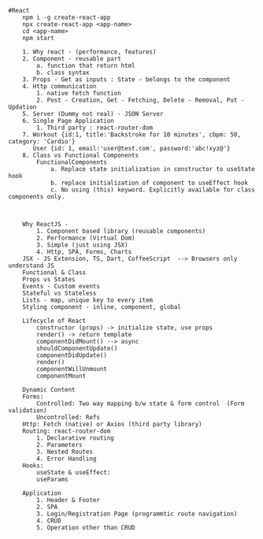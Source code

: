     #React
        npm i -g create-react-app
        npx create-react-app <app-name>
        cd <app-name>
        npm start
         
        1. Why react - (performance, features)
        2. Component - reusable part
            a. function that return html
            b. class syntax
        3. Props - Get as inputs : State - belongs to the component
        4. Http communication
            1. native fetch function
            2. Post - Creation, Get - Fetching, Delete - Removal, Put - Updation
        5. Server (Dummy not real) - JSON Server
        6. Single Page Application 
            1. Third party : react-router-dom
        7. Workout {id:1, title:'Backstroke for 10 minutes', cbpm: 50, category: 'Cardio'}
           User {id: 1, email:'user@test.com', password:'abc!xyz@'}
        8. Class vs Functional Components
            FunctionalComponents
                a. Replace state initialization in constructor to useState hook
                b. replace initialization of component to useEffect hook
                c. No using (this) keyword. Explicitly available for class components only.



        Why ReactJS - 
            1. Component based library (reusable components)
            2. Performance (Virtual Dom)
            3. Simple (just using JSX)
            4. Http, SPA, Forms, Charts
        JSX - JS Extension, TS, Dart, CoffeeScript  --> Browsers only understand JS
        Functional & Class
        Props vs States
        Events - Custom events
        Stateful vs Stateless
        Lists - map, unique key to every item
        Styling component - inline, component, global

        Lifecycle of React
            constructor (props) -> initialize state, use props
            render() -> return template
            componentDidMount() --> async 
            shouldComponentUpdate()
            componentDidUpdate()
            render()
            componentWillUnmount
            componentMount
        
        Dynamic Content 
        Forms:
            Controlled: Two way mapping b/w state & form control  (Form validation)
            Uncontrolled: Refs
        Http: Fetch (native) or Axios (third party library)
        Routing: react-router-dom
            1. Declarative routing
            2. Parameters
            3. Nested Routes
            4. Error Handling
        Hooks:
            useState & useEffect:
            useParams

        Application
            1. Header & Footer
            2. SPA
            3. Login/Registration Page (programmtic route navigation)
            4. CRUD
            5. Operation other than CRUD 





